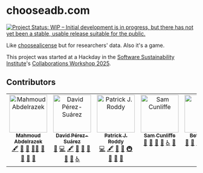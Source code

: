 # chooseadb.com

[![Project Status: WIP – Initial development is in progress, but there has not
yet been a stable, usable release suitable for the
public.](https://www.repostatus.org/badges/latest/wip.svg)](https://www.repostatus.org/#wip)

Like [choosealicense](https://choosealicense.com) but for researchers' data.
Also it's a game.

This project was started at a Hackday in the
[Software Sustainability Institute](https://www.software.ac.uk/)'s
[Collaborations Workshop 2025](https://www.software.ac.uk/publication/cw25-programme).

## Contributors

<!-- ALL-CONTRIBUTORS-LIST:START - Do not remove or modify this section -->
<!-- prettier-ignore-start -->
<!-- markdownlint-disable -->
<table>
  <tbody>
    <tr>
      <td align="center" valign="top" width="14.28%"><a href="https://github.com/razekmh"><img src="https://avatars.githubusercontent.com/u/44040283?v=4?s=100" width="100px;" alt="Mahmoud Abdelrazek"/><br /><sub><b>Mahmoud Abdelrazek</b></sub></a><br /><a href="#content-razekmh" title="Content">🖋</a> <a href="#design-razekmh" title="Design">🎨</a> <a href="#ideas-razekmh" title="Ideas, Planning, & Feedback">🤔</a> <a href="#mentoring-razekmh" title="Mentoring">🧑‍🏫</a> <a href="#projectManagement-razekmh" title="Project Management">📆</a> <a href="#research-razekmh" title="Research">🔬</a> <a href="#talk-razekmh" title="Talks">📢</a> <a href="#business-razekmh" title="Business development">💼</a></td>
      <td align="center" valign="top" width="14.28%"><a href="http://dpshelio.github.io"><img src="https://avatars.githubusercontent.com/u/963242?v=4?s=100" width="100px;" alt="David Pérez-Suárez"/><br /><sub><b>David Pérez-Suárez</b></sub></a><br /><a href="#bug-dpshelio" title="Bug reports">🐛</a> <a href="#code-dpshelio" title="Code">💻</a> <a href="#content-dpshelio" title="Content">🖋</a> <a href="#doc-dpshelio" title="Documentation">📖</a> <a href="#ideas-dpshelio" title="Ideas, Planning, & Feedback">🤔</a> <a href="#research-dpshelio" title="Research">🔬</a> <a href="#review-dpshelio" title="Reviewed Pull Requests">👀</a> <a href="#tool-dpshelio" title="Tools">🔧</a> <a href="#a11y-dpshelio" title="Accessibility">️️️️♿️</a></td>
      <td align="center" valign="top" width="14.28%"><a href="https://paddyroddy.github.io"><img src="https://avatars.githubusercontent.com/u/15052188?v=4?s=100" width="100px;" alt="Patrick J. Roddy"/><br /><sub><b>Patrick J. Roddy</b></sub></a><br /><a href="#code-paddyroddy" title="Code">💻</a> <a href="#content-paddyroddy" title="Content">🖋</a> <a href="#doc-paddyroddy" title="Documentation">📖</a> <a href="#ideas-paddyroddy" title="Ideas, Planning, & Feedback">🤔</a> <a href="#infra-paddyroddy" title="Infrastructure (Hosting, Build-Tools, etc)">🚇</a> <a href="#research-paddyroddy" title="Research">🔬</a> <a href="#review-paddyroddy" title="Reviewed Pull Requests">👀</a> <a href="#tool-paddyroddy" title="Tools">🔧</a></td>
      <td align="center" valign="top" width="14.28%"><a href="http://scnlf.me"><img src="https://avatars.githubusercontent.com/u/1836192?v=4?s=100" width="100px;" alt="Sam Cunliffe"/><br /><sub><b>Sam Cunliffe</b></sub></a><br /><a href="#doc-samcunliffe" title="Documentation">📖</a> <a href="#design-samcunliffe" title="Design">🎨</a> <a href="#ideas-samcunliffe" title="Ideas, Planning, & Feedback">🤔</a> <a href="#review-samcunliffe" title="Reviewed Pull Requests">👀</a> <a href="#a11y-samcunliffe" title="Accessibility">️️️️♿️</a> <a href="#bug-samcunliffe" title="Bug reports">🐛</a></td>
      <td align="center" valign="top" width="14.28%"><a href="https://pure.qub.ac.uk/en/persons/bethan-iley"><img src="https://avatars.githubusercontent.com/u/60103966?v=4?s=100" width="100px;" alt="Bethan Iley"/><br /><sub><b>Bethan Iley</b></sub></a><br /><a href="#doc-bethaniley" title="Documentation">📖</a> <a href="#design-bethaniley" title="Design">🎨</a> <a href="#ideas-bethaniley" title="Ideas, Planning, & Feedback">🤔</a> <a href="#review-bethaniley" title="Reviewed Pull Requests">👀</a> <a href="#content-bethaniley" title="Content">🖋</a> <a href="#code-bethaniley" title="Code">💻</a></td>
      <td align="center" valign="top" width="14.28%"><a href="https://github.com/nadinespy"><img src="https://avatars.githubusercontent.com/u/46372572?v=4?s=100" width="100px;" alt="nadinespy"/><br /><sub><b>nadinespy</b></sub></a><br /><a href="#doc-nadinespy" title="Documentation">📖</a> <a href="#design-nadinespy" title="Design">🎨</a> <a href="#ideas-nadinespy" title="Ideas, Planning, & Feedback">🤔</a> <a href="#projectManagement-nadinespy" title="Project Management">📆</a> <a href="#content-nadinespy" title="Content">🖋</a> <a href="#review-nadinespy" title="Reviewed Pull Requests">👀</a></td>
    </tr>
  </tbody>
</table>

<!-- markdownlint-restore -->
<!-- prettier-ignore-end -->

<!-- ALL-CONTRIBUTORS-LIST:END -->
